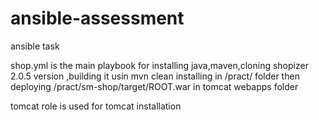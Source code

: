 # ansible-assessment
ansible task

shop.yml is the main playbook for installing java,maven,cloning shopizer 2.0.5 version ,building it usin mvn clean installing in /pract/ folder then deploying /pract/sm-shop/target/ROOT.war in tomcat webapps folder

tomcat role is used for tomcat installation
